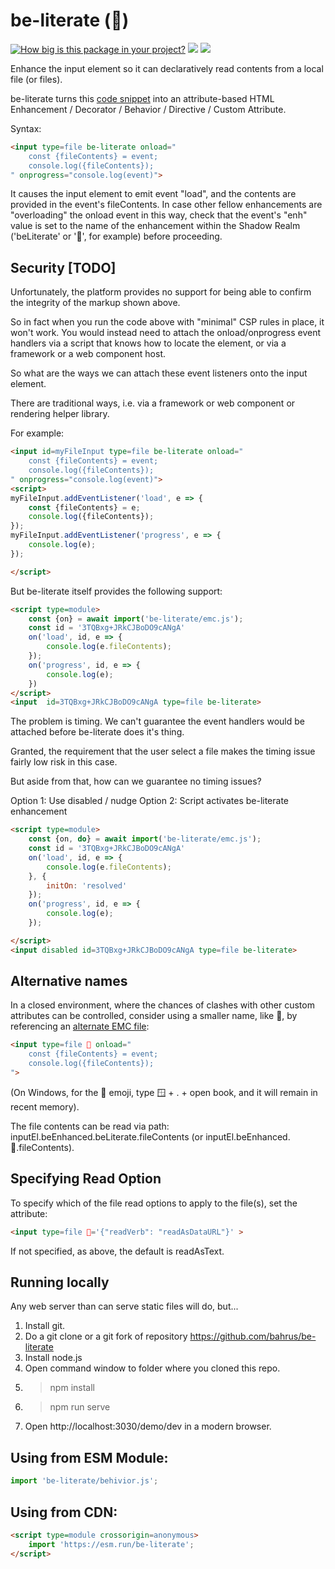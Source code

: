 # be-literate (📖)

[![How big is this package in your project?](https://img.shields.io/bundlephobia/minzip/be-literate?style=for-the-badge)](https://bundlephobia.com/result?p=be-literate)
<img src="http://img.badgesize.io/https://cdn.jsdelivr.net/npm/be-literate?compression=gzip">
<a href="https://nodei.co/npm/be-literate/"><img src="https://nodei.co/npm/be-literate.png"></a>

Enhance the input element so it can declaratively read contents from a local file (or files).

be-literate turns this [code snippet](https://www.w3docs.com/learn-javascript/file-and-filereader.html) into an attribute-based HTML Enhancement / Decorator / Behavior / Directive / Custom Attribute.

Syntax:

```html
<input type=file be-literate onload="
    const {fileContents} = event;
    console.log({fileContents});
" onprogress="console.log(event)">
```

It causes the input element to emit event "load", and the contents are provided in the event's fileContents.  In case other fellow enhancements are "overloading" the onload event in this way, check that the event's "enh" value is set to the name of the enhancement within the Shadow Realm ('beLiterate' or '📖', for example) before proceeding.

## Security [TODO]

Unfortunately, the platform provides no support for being able to confirm the integrity of the markup shown above.

So in fact when you run the code above with "minimal" CSP rules in place, it won't work.  You would instead need to attach the onload/onprogress event handlers via a script that knows how to locate the element, or via a framework or a web component host.

So what are the ways we can attach these event listeners onto the input element.  

There are traditional ways, i.e. via a framework or web component or rendering helper library.

For example:

```html
<input id=myFileInput type=file be-literate onload="
    const {fileContents} = event;
    console.log({fileContents});
" onprogress="console.log(event)">
<script>
myFileInput.addEventListener('load', e => {
    const {fileContents} = e;
    console.log({fileContents});
});
myFileInput.addEventListener('progress', e => {
    console.log(e);
});

</script>
```


But be-literate itself provides the following support:

```html
<script type=module>
    const {on} = await import('be-literate/emc.js');
    const id = '3TQBxg+JRkCJBoDO9cANgA'
    on('load', id, e => {
        console.log(e.fileContents);
    });
    on('progress', id, e => {
        console.log(e);
    })
</script>
<input  id=3TQBxg+JRkCJBoDO9cANgA type=file be-literate>
```

The problem is timing.  We can't guarantee the event handlers would be attached before be-literate does it's thing.

Granted, the requirement that the user select a file makes the timing issue fairly low risk in this case.

But aside from that, how can we guarantee no timing issues?

Option 1:  Use disabled / nudge
Option 2:  Script activates be-literate enhancement

```html
<script type=module>
    const {on, do} = await import('be-literate/emc.js');
    const id = '3TQBxg+JRkCJBoDO9cANgA'
    on('load', id, e => {
        console.log(e.fileContents);
    }, {
        initOn: 'resolved'
    });
    on('progress', id, e => {
        console.log(e);
    });

</script>
<input disabled id=3TQBxg+JRkCJBoDO9cANgA type=file be-literate>
```

## Alternative names

In a closed environment, where the chances of clashes with other custom attributes can be controlled, consider using a smaller name, like 📖, by referencing an [alternate EMC file](https://github.com/bahrus/be-literate/blob/baseline/%F0%9F%93%96.js):

```html
<input type=file 📖 onload="
    const {fileContents} = event;
    console.log({fileContents});
">
```

(On Windows, for the 📖 emoji, type 🪟 + . + open book, and it will remain in recent memory).

The file contents can be read via path: inputEl.beEnhanced.beLiterate.fileContents (or inputEl.beEnhanced.📖.fileContents).

## Specifying Read Option

To specify which of the file read options to apply to the file(s), set the attribute:

```html
<input type=file 📖='{"readVerb": "readAsDataURL"}' >
```

If not specified, as above, the default is readAsText.

## Running locally

Any web server than can serve static files will do, but...

1.  Install git.
2.  Do a git clone or a git fork of repository https://github.com/bahrus/be-literate
3.  Install node.js
4.  Open command window to folder where you cloned this repo.
5.  > npm install
6.  > npm run serve
7.  Open http://localhost:3030/demo/dev in a modern browser.

## Using from ESM Module:

```JavaScript
import 'be-literate/behivior.js';
```

## Using from CDN:

```html
<script type=module crossorigin=anonymous>
    import 'https://esm.run/be-literate';
</script>
```

